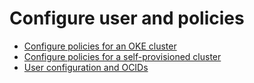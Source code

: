 # Configure user and policies

- [Configure policies for an OKE cluster](iam/iam-oke.md)
- [Configure policies for a self-provisioned cluster](iam/iam-self-provisioned.md)
- [User configuration and OCIDs](iam/iam-ocid.md)
